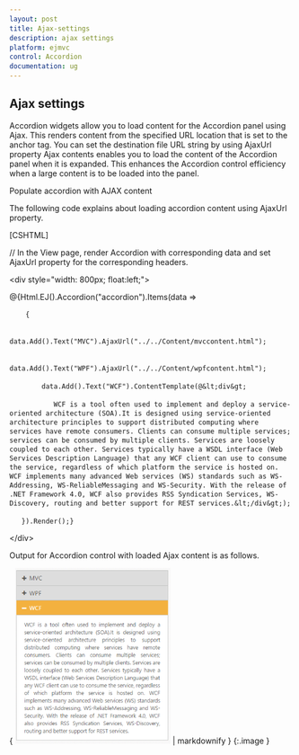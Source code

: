 ```yaml
---
layout: post
title: Ajax-settings
description: ajax settings
platform: ejmvc
control: Accordion 
documentation: ug
---
```


## Ajax settings

Accordion widgets allow you to load content for the Accordion panel using Ajax. This renders content from the specified URL location that is set to the anchor tag. You can set the destination file URL string by using AjaxUrl property Ajax contents enables you to load the content of the Accordion panel when it is expanded. This enhances the Accordion control efficiency when a large content is to be loaded into the panel.

Populate accordion with AJAX content

The following code explains about loading accordion content using AjaxUrl property.

[CSHTML]

// In the View page, render Accordion with corresponding data and set AjaxUrl property for the corresponding headers.



&lt;div style="width: 800px; float:left;"&gt;

@{Html.EJ().Accordion("accordion").Items(data =>

        {

            data.Add().Text("MVC").AjaxUrl("../../Content/mvccontent.html");

            data.Add().Text("WPF").AjaxUrl("../../Content/wpfcontent.html");

            data.Add().Text("WCF").ContentTemplate(@&lt;div&gt;

               WCF is a tool often used to implement and deploy a service-oriented architecture (SOA).It is designed using service-oriented architecture principles to support distributed computing where services have remote consumers. Clients can consume multiple services; services can be consumed by multiple clients. Services are loosely coupled to each other. Services typically have a WSDL interface (Web Services Description Language) that any WCF client can use to consume the service, regardless of which platform the service is hosted on. WCF implements many advanced Web services (WS) standards such as WS-Addressing, WS-ReliableMessaging and WS-Security. With the release of .NET Framework 4.0, WCF also provides RSS Syndication Services, WS-Discovery, routing and better support for REST services.&lt;/div&gt;);

       }).Render();}

&lt;/div&gt;



Output for Accordion control with loaded Ajax content is as follows.



{ ![](Ajax-settings_images/Ajax-settings_img1.png) | markdownify }
{:.image }


